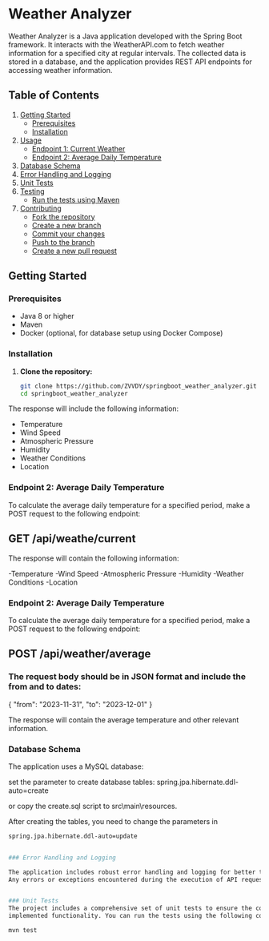 # Weather Analyzer

Weather Analyzer is a Java application developed with the Spring Boot framework. It interacts with the WeatherAPI.com to fetch weather information for a specified city at regular intervals. The collected data is stored in a database, and the application provides REST API endpoints for accessing weather information.

## Table of Contents

1. [Getting Started](#getting-started)
   - [Prerequisites](#prerequisites)
   - [Installation](#installation)
2. [Usage](#usage)
   - [Endpoint 1: Current Weather](#endpoint-1-current-weather)
   - [Endpoint 2: Average Daily Temperature](#endpoint-2-average-daily-temperature)
3. [Database Schema](#database-schema)
4. [Error Handling and Logging](#error-handling-and-logging)
5. [Unit Tests](#unit-tests)
6. [Testing](#testing)
   - [Run the tests using Maven](#run-the-tests-using-maven)
7. [Contributing](#contributing)
   - [Fork the repository](#fork-the-repository)
   - [Create a new branch](#create-a-new-branch)
   - [Commit your changes](#commit-your-changes)
   - [Push to the branch](#push-to-the-branch)
   - [Create a new pull request](#create-a-new-pull-request)

## Getting Started

### Prerequisites

- Java 8 or higher
- Maven
- Docker (optional, for database setup using Docker Compose)

### Installation

1. **Clone the repository:**
   ```bash
   git clone https://github.com/ZVVDY/springboot_weather_analyzer.git
   cd springboot_weather_analyzer


The response will include the following information:

- Temperature
- Wind Speed
- Atmospheric Pressure
- Humidity
- Weather Conditions
- Location

### Endpoint 2: Average Daily Temperature

To calculate the average daily temperature for a specified period, make a POST request to the following endpoint:

## GET /api/weathe/current


The response will contain the following information:

-Temperature
-Wind Speed
-Atmospheric Pressure
-Humidity
-Weather Conditions
-Location

### Endpoint 2: Average Daily Temperature

To calculate the average daily temperature for a specified period, make a POST request to the following endpoint:

## POST /api/weather/average

### The request body should be in JSON format and include the from and to dates:

{
    "from": "2023-11-31",
    "to": "2023-12-01"
}

The response will contain the average temperature and other relevant information.

### Database Schema
The application uses a MySQL database:

set the parameter to create database tables:
spring.jpa.hibernate.ddl-auto=create

or copy the create.sql script to src\main\resources\. 

After creating the tables, you need to change the parameters in
```bash
spring.jpa.hibernate.ddl-auto=update


### Error Handling and Logging

The application includes robust error handling and logging for better traceability. 
Any errors or exceptions encountered during the execution of API requests are logged with detailed information.


### Unit Tests
The project includes a comprehensive set of unit tests to ensure the correctness and reliability of the 
implemented functionality. You can run the tests using the following command:

mvn test


